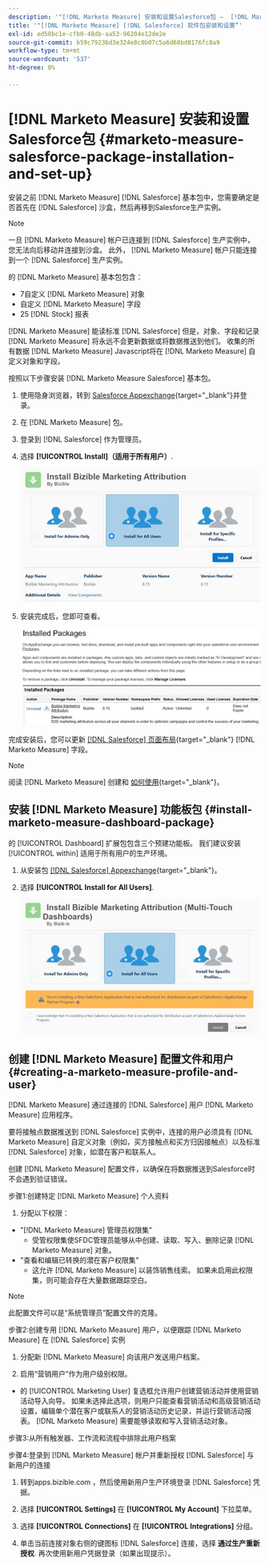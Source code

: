 ```yaml
---
description: '"[!DNL Marketo Measure] 安装和设置Salesforce包 —  [!DNL Marketo Measure]  — 产品文档”'
title: '"[!DNL Marketo Measure] [!DNL Salesforce] 软件包安装和设置”'
exl-id: ed58bc1e-cfb0-48db-aa53-96204e12de2e
source-git-commit: b59c79236d3e324e8c8b07c5a6d68bd8176fc8a9
workflow-type: tm+mt
source-wordcount: '537'
ht-degree: 0%

---
```


# [!DNL Marketo Measure] 安装和设置Salesforce包 {#marketo-measure-salesforce-package-installation-and-set-up}

安装之前 [!DNL Marketo Measure] [!DNL Salesforce] 基本包中，您需要确定是否首先在 [!DNL Salesforce] 沙盒，然后再移到Salesforce生产实例。

>[!NOTE]
>
>一旦 [!DNL Marketo Measure] 帐户已连接到 [!DNL Salesforce] 生产实例中，您无法向后移动并连接到沙盒。 此外， [!DNL Marketo Measure] 帐户只能连接到一个 [!DNL Salesforce] 生产实例。

的 [!DNL Marketo Measure] 基本包包含：

* 7自定义 [!DNL Marketo Measure] 对象
* 自定义 [!DNL Marketo Measure] 字段
* 25 [!DNL Stock] 报表

[!DNL Marketo Measure] 能读标准 [!DNL Salesforce] 但是，对象、字段和记录 [!DNL Marketo Measure] 将永远不会更新数据或将数据推送到他们。 收集的所有数据 [!DNL Marketo Measure] Javascript将在 [!DNL Marketo Measure] 自定义对象和字段。

按照以下步骤安装 [!DNL Marketo Measure Salesforce] 基本包。

1. 使用隐身浏览器，转到 [Salesforce Appexchange](https://appexchange.salesforce.com/appxListingDetail?listingId=a0N3000000B3KLuEAN){target=&quot;_blank&quot;}并登录。

1. 在 [!DNL Marketo Measure] 包。

1. 登录到 [!DNL Salesforce] 作为管理员。

1. 选择 **[!UICONTROL Install]（适用于所有用户）**.

   ![](assets/marketo-measure-salesforce-package-installation-and-set-up-1.png)

1. 安装完成后，您即可查看。

   ![](assets/marketo-measure-salesforce-package-installation-and-set-up-2.png)

完成安装后，您可以更新 [[!DNL Salesforce] 页面布局](/help/configuration-and-setup/marketo-measure-and-salesforce/page-layout-instructions.md){target=&quot;_blank&quot;} [!DNL Marketo Measure] 字段。

>[!NOTE]
>
>阅读 [!DNL Marketo Measure] 创建和 [如何使用](/help/configuration-and-setup/marketo-measure-and-salesforce/marketo-measure-permission-sets.md){target=&quot;_blank&quot;}。

## 安装 [!DNL Marketo Measure] 功能板包 {#install-marketo-measure-dashboard-package}

的 [!UICONTROL Dashboard] 扩展包包含三个预建功能板。 我们建议安装 [!UICONTROL within] 适用于所有用户的生产环境。

1. 从安装包 [[!DNL Salesforce] Appexchange](https://login.salesforce.com/packaging/installPackage.apexp?p0=04t610000001jI6){target=&quot;_blank&quot;}。

1. 选择 **[!UICONTROL Install for All Users]**.

   ![](assets/marketo-measure-salesforce-package-installation-and-set-up-3.png)

## 创建 [!DNL Marketo Measure] 配置文件和用户 {#creating-a-marketo-measure-profile-and-user}

[!DNL Marketo Measure] 通过连接的 [!DNL Salesforce] 用户 [!DNL Marketo Measure] 应用程序。

要将接触点数据推送到 [!DNL Salesforce] 实例中，连接的用户必须具有 [!DNL Marketo Measure] 自定义对象（例如，买方接触点和买方归因接触点）以及标准 [!DNL Salesforce] 对象，如潜在客户和联系人。

创建 [!DNL Marketo Measure] 配置文件，以确保在将数据推送到Salesforce时不会遇到验证错误。

步骤1:创建特定 [!DNL Marketo Measure] 个人资料

1. 分配以下权限：

* &quot;[!DNL Marketo Measure] 管理员权限集”
   * 受管权限集使SFDC管理员能够从中创建、读取、写入、删除记录 [!DNL Marketo Measure] 对象。
* &quot;查看和编辑已转换的潜在客户权限集&quot;
   * 这允许 [!DNL Marketo Measure] 以装饰销售线索。 如果未启用此权限集，则可能会存在大量数据跟踪空白。

>[!NOTE]
>
>此配置文件可以是“系统管理员”配置文件的克隆。

步骤2:创建专用 [!DNL Marketo Measure] 用户，以便跟踪 [!DNL Marketo Measure] 在 [!DNL Salesforce] 实例

1. 分配新 [!DNL Marketo Measure] 向该用户发送用户档案。

1. 启用“营销用户”作为用户级别权限。

* 的 [!UICONTROL Marketing User] 复选框允许用户创建营销活动并使用营销活动导入向导。 如果未选择此选项，则用户只能查看营销活动和高级营销活动设置，编辑单个潜在客户或联系人的营销活动历史记录，并运行营销活动报表。 [!DNL Marketo Measure] 需要能够读取和写入营销活动对象。

步骤3:从所有触发器、工作流和流程中排除此用户档案

步骤4:登录到 [!DNL Marketo Measure] 帐户并重新授权 [!DNL Salesforce] 与新用户的连接

1. 转到apps.bizible.com ，然后使用新用户生产环境登录 [!DNL Salesforce] 凭据。

1. 选择 **[!UICONTROL Settings]** 在 **[!UICONTROL My Account]** 下拉菜单。

1. 选择 **[!UICONTROL Connections]** 在 **[!UICONTROL Integrations]** 分组。

1. 单击当前连接对象右侧的键图标 [!DNL Salesforce] 连接，选择 **通过生产重新授权**. 再次使用新用户凭据登录（如果出现提示）。
